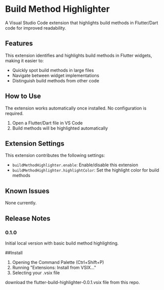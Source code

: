 # Build Method Highlighter

A Visual Studio Code extension that highlights build methods in Flutter/Dart code for improved readability.

## Features

This extension identifies and highlights build methods in Flutter widgets, making it easier to:

- Quickly spot build methods in large files
- Navigate between widget implementations
- Distinguish build methods from other code

## How to Use

The extension works automatically once installed. No configuration is required.

1. Open a Flutter/Dart file in VS Code
2. Build methods will be highlighted automatically

## Extension Settings

This extension contributes the following settings:

* `buildMethodHighlighter.enable`: Enable/disable this extension
* `buildMethodHighlighter.highlightColor`: Set the highlight color for build methods

## Known Issues

None currently.

## Release Notes

### 0.1.0

Initial local version with basic build method highlighting.

##Install
1. Opening the Command Palette (Ctrl+Shift+P)
2. Running "Extensions: Install from VSIX..."
3. Selecting your .vsix file

download the flutter-build-highlighter-0.0.1.vsix file from this repo. 
